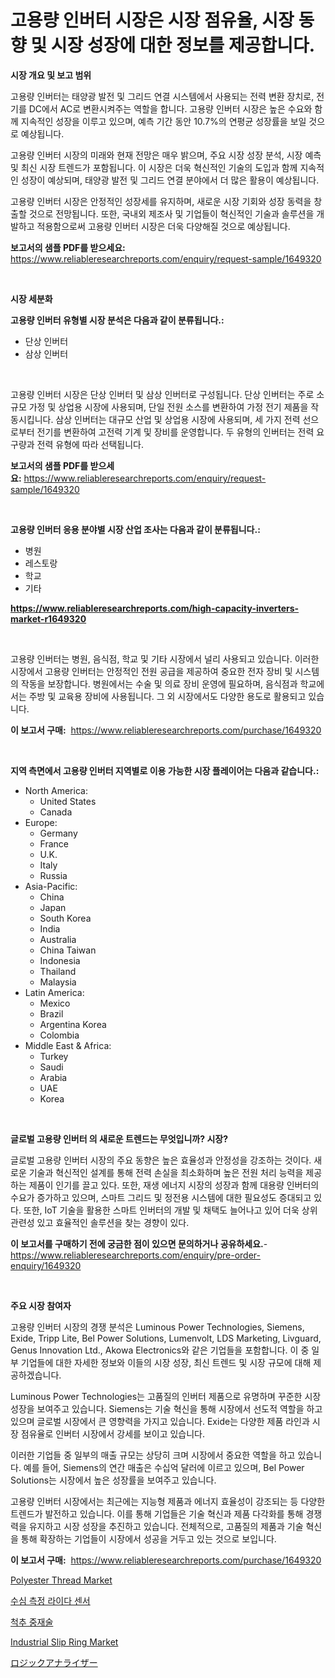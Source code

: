 <p><h1>고용량 인버터 시장은 시장 점유율, 시장 동향 및 시장 성장에 대한 정보를 제공합니다.</h1></p><p><strong>시장 개요 및 보고 범위</strong></p>
<p><p>고용량 인버터는 태양광 발전 및 그리드 연결 시스템에서 사용되는 전력 변환 장치로, 전기를 DC에서 AC로 변환시켜주는 역할을 합니다. 고용량 인버터 시장은 높은 수요와 함께 지속적인 성장을 이루고 있으며, 예측 기간 동안 10.7%의 연평균 성장률을 보일 것으로 예상됩니다. </p><p>고용량 인버터 시장의 미래와 현재 전망은 매우 밝으며, 주요 시장 성장 분석, 시장 예측 및 최신 시장 트렌드가 포함됩니다. 이 시장은 더욱 혁신적인 기술의 도입과 함께 지속적인 성장이 예상되며, 태양광 발전 및 그리드 연결 분야에서 더 많은 활용이 예상됩니다.</p><p>고용량 인버터 시장은 안정적인 성장세를 유지하며, 새로운 시장 기회와 성장 동력을 창출할 것으로 전망됩니다. 또한, 국내외 제조사 및 기업들이 혁신적인 기술과 솔루션을 개발하고 적용함으로써 고용량 인버터 시장은 더욱 다양해질 것으로 예상됩니다.</p></p>
<p><strong>보고서의 샘플 PDF를 받으세요:</strong> <a href="https://www.reliableresearchreports.com/enquiry/request-sample/1649320">https://www.reliableresearchreports.com/enquiry/request-sample/1649320</a></p>
<p>&nbsp;</p>
<p><strong>시장 세분화</strong></p>
<p><strong>고용량 인버터 유형별 시장 분석은 다음과 같이 분류됩니다.:</strong></p>
<p><ul><li>단상 인버터</li><li>삼상 인버터</li></ul></p>
<p>&nbsp;</p>
<p><p>고용량 인버터 시장은 단상 인버터 및 삼상 인버터로 구성됩니다. 단상 인버터는 주로 소규모 가정 및 상업용 시장에 사용되며, 단일 전원 소스를 변환하여 가정 전기 제품을 작동시킵니다. 삼상 인버터는 대규모 산업 및 상업용 시장에 사용되며, 세 가지 전력 선으로부터 전기를 변환하여 고전력 기계 및 장비를 운영합니다. 두 유형의 인버터는 전력 요구량과 전력 유형에 따라 선택됩니다.</p></p>
<p><strong>보고서의 샘플 PDF를 받으세요:</strong>&nbsp;<a href="https://www.reliableresearchreports.com/enquiry/request-sample/1649320">https://www.reliableresearchreports.com/enquiry/request-sample/1649320</a></p>
<p>&nbsp;</p>
<p><strong> 고용량 인버터 응용 분야별 시장 산업 조사는 다음과 같이 분류됩니다.:</strong></p>
<p><ul><li>병원</li><li>레스토랑</li><li>학교</li><li>기타</li></ul></p>
<p><strong><a href="https://www.reliableresearchreports.com/high-capacity-inverters-market-r1649320">https://www.reliableresearchreports.com/high-capacity-inverters-market-r1649320</a></strong></p>
<p>&nbsp;</p>
<p><p>고용량 인버터는 병원, 음식점, 학교 및 기타 시장에서 널리 사용되고 있습니다. 이러한 시장에서 고용량 인버터는 안정적인 전원 공급을 제공하여 중요한 전자 장비 및 시스템의 작동을 보장합니다. 병원에서는 수술 및 의료 장비 운영에 필요하며, 음식점과 학교에서는 주방 및 교육용 장비에 사용됩니다. 그 외 시장에서도 다양한 용도로 활용되고 있습니다.</p></p>
<p><strong>이 보고서 구매:</strong>&nbsp; <a href="https://www.reliableresearchreports.com/purchase/1649320">https://www.reliableresearchreports.com/purchase/1649320</a></p>
<p>&nbsp;</p>
<p><strong>지역 측면에서 고용량 인버터 지역별로 이용 가능한 시장 플레이어는 다음과 같습니다.:</strong></p>
<p><ul>
    <li>
        North America:
        <ul>
            <li>United States</li>
            <li>Canada</li>
        </ul>
    </li>
    <li>
        Europe:
        <ul>
            <li>Germany</li>
            <li>France</li>
            <li>U.K.</li>
            <li>Italy</li>
            <li>Russia</li>
        </ul>
    </li>
    <li>
        Asia-Pacific:
        <ul>
            <li>China</li>
            <li>Japan</li>
            <li>South Korea</li>
            <li>India</li>
            <li>Australia</li>
            <li>China Taiwan</li>
            <li>Indonesia</li>
            <li>Thailand</li>
            <li>Malaysia</li>
        </ul>
    </li>
    <li>
        Latin America:
        <ul>
            <li>Mexico</li>
            <li>Brazil</li>
            <li>Argentina Korea</li>
            <li>Colombia</li>
        </ul>
    </li>
    <li>
        Middle East & Africa:
        <ul>
            <li>Turkey</li>
            <li>Saudi</li>
            <li>Arabia</li>
            <li>UAE</li>
            <li>Korea</li>
        </ul>
    </li>
    </ul></p>
<p>&nbsp;</p>
<p><strong>글로벌 고용량 인버터 의 새로운 트렌드는 무엇입니까? 시장?</strong></p>
<p><p>글로벌 고용량 인버터 시장의 주요 동향은 높은 효율성과 안정성을 강조하는 것이다. 새로운 기술과 혁신적인 설계를 통해 전력 손실을 최소화하며 높은 전원 처리 능력을 제공하는 제품이 인기를 끌고 있다. 또한, 재생 에너지 시장의 성장과 함께 대용량 인버터의 수요가 증가하고 있으며, 스마트 그리드 및 정전용 시스템에 대한 필요성도 증대되고 있다. 또한, IoT 기술을 활용한 스마트 인버터의 개발 및 채택도 늘어나고 있어 더욱 상위 관련성 있고 효율적인 솔루션을 찾는 경향이 있다.</p></p>
<p><strong>이 보고서를 구매하기 전에 궁금한 점이 있으면 문의하거나 공유하세요.</strong>- <a href="https://www.reliableresearchreports.com/enquiry/pre-order-enquiry/1649320">https://www.reliableresearchreports.com/enquiry/pre-order-enquiry/1649320</a></p>
<p>&nbsp;</p>
<p><strong>주요 시장 참여자</strong></p>
<p><p>고용량 인버터 시장의 경쟁 분석은 Luminous Power Technologies, Siemens, Exide, Tripp Lite, Bel Power Solutions, Lumenvolt, LDS Marketing, Livguard, Genus Innovation Ltd., Akowa Electronics와 같은 기업들을 포함합니다. 이 중 일부 기업들에 대한 자세한 정보와 이들의 시장 성장, 최신 트렌드 및 시장 규모에 대해 제공하겠습니다.</p><p>Luminous Power Technologies는 고품질의 인버터 제품으로 유명하며 꾸준한 시장 성장을 보여주고 있습니다. Siemens는 기술 혁신을 통해 시장에서 선도적 역할을 하고 있으며 글로벌 시장에서 큰 영향력을 가지고 있습니다. Exide는 다양한 제품 라인과 시장 점유율로 인버터 시장에서 강세를 보이고 있습니다.</p><p>이러한 기업들 중 일부의 매출 규모는 상당히 크며 시장에서 중요한 역할을 하고 있습니다. 예를 들어, Siemens의 연간 매출은 수십억 달러에 이르고 있으며, Bel Power Solutions는 시장에서 높은 성장률을 보여주고 있습니다.</p><p>고용량 인버터 시장에서는 최근에는 지능형 제품과 에너지 효율성이 강조되는 등 다양한 트렌드가 발전하고 있습니다. 이를 통해 기업들은 기술 혁신과 제품 다각화를 통해 경쟁력을 유지하고 시장 성장을 추진하고 있습니다. 전체적으로, 고품질의 제품과 기술 혁신을 통해 확장하는 기업들이 시장에서 성공을 거두고 있는 것으로 보입니다.</p></p>
<p><strong>이 보고서 구매:</strong>&nbsp;&nbsp;<a href="https://www.reliableresearchreports.com/purchase/1649320">https://www.reliableresearchreports.com/purchase/1649320</a></p>
<p><p><a href="https://issuu.com/reportprime-2/docs/polyester-thread-market-size-2030.pptx">Polyester Thread Market</a></p><p><a href="https://github.com/plelbej847484502/Market-Research-Report-List-1/blob/main/464411128523.md">수심 측정 라이다 센서</a></p><p><a href="https://medium.com/@moulafa/%EC%B2%99%EC%B6%94-%EC%A4%91%EC%9E%AC-%EC%8B%9C%EC%9E%A5-%EC%A0%84%EB%A7%9D-%EC%82%B0%EC%97%85-%EA%B0%9C%EC%9A%94-%EB%B0%8F-%EC%98%88%EC%B8%A1-2024%EB%85%84%EB%B6%80%ED%84%B0-2031%EB%85%84%EA%B9%8C%EC%A7%80-e0a4b8e58dbc">척추 중재술</a></p><p><a href="https://github.com/marloy8/Market-Research-Report-List-4/blob/main/industrial-slip-ring-market.md">Industrial Slip Ring Market</a></p><p><a href="https://github.com/EthanMorar2011/Market-Research-Report-List-1/blob/main/221024431101.md">ロジックアナライザー</a></p></p>